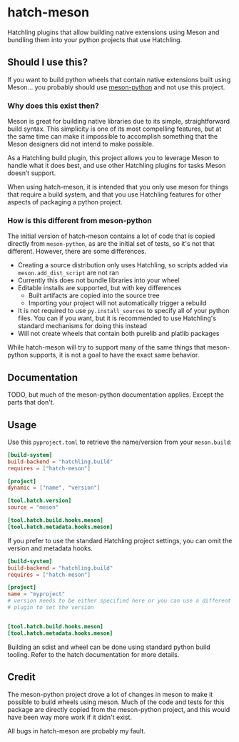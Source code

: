 hatch-meson
===========

Hatchling plugins that allow building native extensions using Meson and bundling
them into your python projects that use Hatchling.

Should I use this?
------------------

If you want to build python wheels that contain native extensions built using
Meson... you probably should use [meson-python](https://github.com/mesonbuild/meson-python)
and not use this project.

### Why does this exist then?

Meson is great for building native libraries due to its simple, straightforward
build syntax. This simplicity is one of its most compelling features, but
at the same time can make it impossible to accomplish something that the Meson
designers did not intend to make possible.

As a Hatchling build plugin, this project allows you to leverage Meson to handle
what it does best, and use other Hatchling plugins for tasks Meson doesn’t support.

When using hatch-meson, it is intended that you only use meson for things that
require a build system, and that you use Hatchling features for other aspects
of packaging a python project.

### How is this different from meson-python

The initial version of hatch-meson contains a lot of code that is copied directly
from `meson-python`, as are the initial set of tests, so it's not that different.
However, there are some differences.

* Creating a source distribution only uses Hatchling, so scripts added via
  `meson.add_dist_script` are not ran
* Currently this does not bundle libraries into your wheel
* Editable installs are supported, but with key differences
  * Built artifacts are copied into the source tree
  * Importing your project will not automatically trigger a rebuild
* It is not required to use `py.install_sources` to specify all of your python
  files. You can if you want, but it is recommended to use Hatchling's
  standard mechanisms for doing this instead
* Will not create wheels that contain both purelib and platlib packages

While hatch-meson will try to support many of the same things that meson-python
supports, it is not a goal to have the exact same behavior.

Documentation
-------------

TODO, but much of the meson-python documentation applies. Except the parts that don't.

Usage
-----

Use this `pyproject.toml` to retrieve the name/version from your `meson.build`:

```toml
[build-system]
build-backend = "hatchling.build"
requires = ["hatch-meson"]

[project]
dynamic = ["name", "version"]

[tool.hatch.version]
source = "meson"

[tool.hatch.build.hooks.meson]
[tool.hatch.metadata.hooks.meson]
```

If you prefer to use the standard Hatchling project settings, you can omit
the version and metadata hooks.

```toml
[build-system]
build-backend = "hatchling.build"
requires = ["hatch-meson"]

[project]
name = "myproject"
# version needs to be either specified here or you can use a different hatch
# plugin to set the version


[tool.hatch.build.hooks.meson]
[tool.hatch.metadata.hooks.meson]
```

Building an sdist and wheel can be done using standard python build tooling. Refer
to the hatch documentation for more details.

Credit
------

The meson-python project drove a lot of changes in meson to make it possible to
build wheels using meson. Much of the code and tests for this package are directly
copied from the meson-python project, and this would have been way more work if
it didn't exist.

All bugs in hatch-meson are probably my fault.

